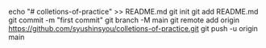 echo "# colletions-of-practice" >> README.md
git init
git add README.md
git commit -m "first commit"
git branch -M main
git remote add origin https://github.com/syushinsyou/colletions-of-practice.git
git push -u origin main

